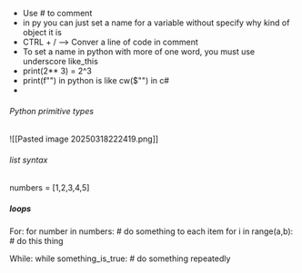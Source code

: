 - Use # to comment
- in py you can just set a name for a variable without specify why kind of object it is
- CTRL + / --> Conver a line of code in comment
- To set a name in python with more of one word, you must use underscore like_this
- print(2** 3) = 2^3
- print(f"") in python is like cw($"") in c#
- 
###### Python primitive types
 ![[Pasted image 20250318222419.png]]
###### list syntax
numbers = [1,2,3,4,5]
##### loops

For:
for number in numbers:
	# do something to each item
for i in range(a,b):
	# do this thing

While:
while something_is_true:
	# do something repeatedly
